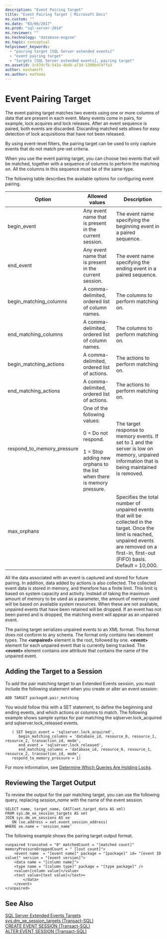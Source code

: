 ```yaml
---
description: "Event Pairing Target"
title: "Event Pairing Target | Microsoft Docs"
ms.custom: ""
ms.date: "03/06/2017"
ms.prod: "sql-server-2014"
ms.reviewer: ""
ms.technology: "database-engine"
ms.topic: conceptual
helpviewer_keywords: 
  - "pairing target [SQL Server extended events]"
  - "event pairing target"
  - "targets [SQL Server extended events], pairing target"
ms.assetid: 3c87dcfb-543a-4bd8-a73d-1390bdf4ffa3
author: mashamsft
ms.author: mathoma
---
```

# Event Pairing Target
  The event pairing target matches two events using one or more columns of data that are present in each event. Many events come in pairs, for example, lock acquires and lock releases. After an event sequence is paired, both events are discarded. Discarding matched sets allows for easy detection of lock acquisitions that have not been released.  
  
 By using event-level filters, the pairing target can be used to only capture events that do not match pre-set criteria.  
  
 When you use the event pairing target, you can choose two events that will be matched, together with a sequence of columns to perform the matching on. All the columns in this sequence must be of the same type.  
  
 The following table describes the available options for configuring event pairing.  
  
|Option|Allowed values|Description|  
|------------|--------------------|-----------------|  
|begin_event|Any event name that is present in the current session.|The event name specifying the beginning event in a paired sequence.|  
|end_event|Any event name that is present in the current session.|The event name specifying the ending event in a paired sequence.|  
|begin_matching_columns|A comma-delimited, ordered list of column names.|The columns to perform matching on.|  
|end_matching_columns|A comma-delimited, ordered list of column names.|The columns to perform matching on.|  
|begin_matching_actions|A comma-delimited, ordered list of actions.|The actions to perform matching on.|  
|end_matching_actions|A comma-delimited, ordered list of actions.|The actions to perform matching on.|  
|respond_to_memory_pressure|One of the following values:<br /><br /> 0 = Do not respond.<br /><br /> 1 = Stop adding new orphans to the list when there is memory pressure.|The target response to memory events. If set to 1 and the server is low on memory, unpaired information that is being maintained is removed.|  
|max_orphans||Specifies the total number of unpaired events that will be collected in the target. Once the limit is reached, unpaired events are removed on a first-in, first-out (FIFO) basis. Default = 10,000.|  
  
 All the data associated with an event is captured and stored for future pairing. In addition, data added by actions is also collected. The collected event data is stored in memory, and therefore has a finite limit. This limit is based on system capacity and activity. Instead of taking the maximum amount of memory to be used as a parameter, the amount of memory used will be based on available system resources. When these are not available, unpaired events that have been retained will be dropped. If an event has not been paired and is dropped, the matching event will appear as an unpaired event.  
  
 The pairing target serializes unpaired events to an XML format. This format does not conform to any schema. The format only contains two element types. The **\<unpaired>** element is the root, followed by one. **\<event>** element for each unpaired event that is currently being tracked. The **\<event>** element contains one attribute that contains the name of the unpaired event.  
  
## Adding the Target to a Session  
 To add the pair matching target to an Extended Events session, you must include the following statement when you create or alter an event session:  
  
```  
ADD TARGET package0.pair_matching   
```  
  
 You would follow this with a SET statement, to define the beginning and ending events, and which actions or columns to match. The following example shows sample syntax for pair matching the sqlserver.lock_acquired and sqlserver.lock_released events.  
  
```  
   ( SET begin_event = 'sqlserver.lock_acquired',  
      begin_matching_columns = 'database_id, resource_0, resource_1, resource_2, transaction_id, mode',  
      end_event = 'sqlserver.lock_released',  
      end_matching_columns = 'database_id, resource_0, resource_1, resource_2, transaction_id, mode',  
   respond_to_memory_pressure = 1)  
```  
  
 For more information, see [Determine Which Queries Are Holding Locks](../relational-databases/extended-events/determine-which-queries-are-holding-locks.md).  
  
## Reviewing the Target Output  
 To review the output for the pair matching target, you can use the following query, replacing *session_name* with the name of the event session.  
  
```  
SELECT name, target_name, CAST(xet.target_data AS xml)  
FROM sys.dm_xe_session_targets AS xet  
JOIN sys.dm_xe_sessions AS xe  
   ON (xe.address = xet.event_session_address)  
WHERE xe.name = 'session_name'  
```  
  
 The following example shows the pairing target output format.  
  
```  
<unpaired truncated = "0" matchedCount = "[matched count]" memoryPressureDroppedCount = " [lost count]">  
    <event name  = "[event name]" package = "[package]" id= "[event ID value]" version = "[event version]">  
    <data name = "[column name]">   
    <type name = "[column type]" package = "[type package]" />   
    <value>[column value]</value>  
    <text value>[text value]</text>>  
        </data>  
    </event>  
</unpaired>  
```  
  
## See Also  
 [SQL Server Extended Events Targets](../../2014/database-engine/sql-server-extended-events-targets.md)   
 [sys.dm_xe_session_targets &#40;Transact-SQL&#41;](/sql/relational-databases/system-dynamic-management-views/sys-dm-xe-session-targets-transact-sql)   
 [CREATE EVENT SESSION &#40;Transact-SQL&#41;](/sql/t-sql/statements/create-event-session-transact-sql)   
 [ALTER EVENT SESSION &#40;Transact-SQL&#41;](/sql/t-sql/statements/alter-event-session-transact-sql)  
  
  
